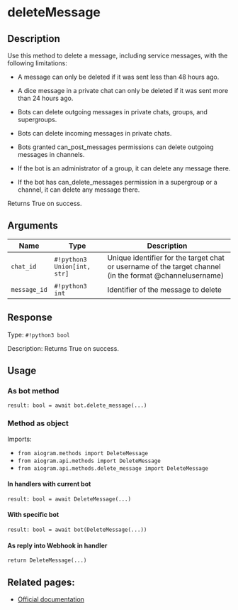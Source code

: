 # deleteMessage

## Description

Use this method to delete a message, including service messages, with the following limitations:

- A message can only be deleted if it was sent less than 48 hours ago.

- A dice message in a private chat can only be deleted if it was sent more than 24 hours ago.

- Bots can delete outgoing messages in private chats, groups, and supergroups.

- Bots can delete incoming messages in private chats.

- Bots granted can_post_messages permissions can delete outgoing messages in channels.

- If the bot is an administrator of a group, it can delete any message there.

- If the bot has can_delete_messages permission in a supergroup or a channel, it can delete any message there.

Returns True on success.


## Arguments

| Name | Type | Description |
| - | - | - |
| `chat_id` | `#!python3 Union[int, str]` | Unique identifier for the target chat or username of the target channel (in the format @channelusername) |
| `message_id` | `#!python3 int` | Identifier of the message to delete |



## Response

Type: `#!python3 bool`

Description: Returns True on success.


## Usage

### As bot method

```python3
result: bool = await bot.delete_message(...)
```

### Method as object

Imports:

- `from aiogram.methods import DeleteMessage`
- `from aiogram.api.methods import DeleteMessage`
- `from aiogram.api.methods.delete_message import DeleteMessage`

#### In handlers with current bot
```python3
result: bool = await DeleteMessage(...)
```

#### With specific bot
```python3
result: bool = await bot(DeleteMessage(...))
```
#### As reply into Webhook in handler
```python3
return DeleteMessage(...)
```


## Related pages:

- [Official documentation](https://core.telegram.org/bots/api#deletemessage)
